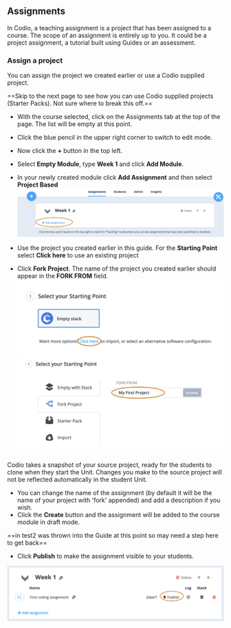 ## Assignments
In Codio, a teaching assignment is a project that has been assigned to a course. The scope of an assignment is entirely up to you. It could be a project assignment, a tutorial  built using Guides or an assessment.
 
 
### Assign a project
You can assign the project we created earlier or use a Codio supplied project. 

==Skip to the next page to see how you can use Codio supplied projects (Starter Packs). Not sure where to break this off.== 

- With the course selected, click on the Assignments tab at the top of the page. The list will be empty at this point.
- Click the blue pencil in the upper right corner to switch to edit mode.
- Now click the **+** button in the top left.
- Select **Empty Module**, type **Week 1** and click **Add Module**.
- In your newly created module click **Add Assignment** and then select **Project Based**
![](.guides/img/add-assignment.png)
- Use the project you created earlier in this guide. For the **Starting Point** select **Click here** to use an existing project

- Click **Fork Project**. The name of the project you created earlier should appear in the **FORK FROM** field.
![](.guides/img/starting-point.png)
![](.guides/img/fork-project.png)


Codio takes a snapshot of your source project, ready for the students to clone when they start the Unit. Changes you make to the source project will not be reflected automatically in the student Unit.


- You can change the name of the assignment (by default it will be the name of your project with 'fork' appended) and add a description if you wish.
- Click the **Create** button and the assignment will be added to the course module in draft mode.

==in test2 was thrown into the Guide at this point so may need a step here to get back==

- Click **Publish** to make the assignment visible to your students.

![](.guides/img/publish.png)



